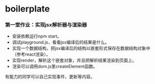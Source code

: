 # boilerplate

### 第一堂作业：实现jsx解析器与渲染器
- 安装依赖运行npm start。
- 调试playground.js，看看jsx编译后的结果是什么。
- 实现一个数据结构，把jsx编译后的结构以嵌套形式保存在数据结构对象中（参考react渲染）。
- 实现render，解析这个嵌套对象，并且把解析结果渲染到页面上。
- 渲染可以调用dom.js里createElement函数。

有能力的同学可以自己实现事件，更新等内容。